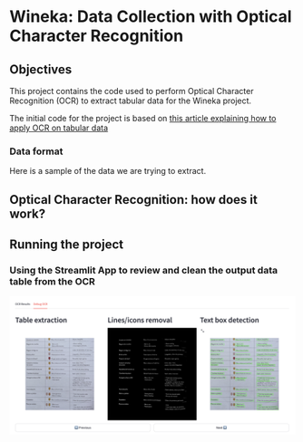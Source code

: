 <h1>Wineka: Data Collection with Optical Character Recognition</h1>

<h2>Objectives</h2>

This project contains the code used to perform Optical Character Recognition (OCR) to extract tabular data for the Wineka project. 

The initial code for the project is based on <a href="https://livefiredev.com/how-to-extract-table-from-image-in-python-opencv-ocr/">this article explaining how to apply OCR on tabular data</a>

<h3>Data format</h3>
Here is a sample of the data we are trying to extract.

<h2>Optical Character Recognition: how does it work?</h2>

<h2>Running the project</h2>

<h3>Using the Streamlit App to review and clean the output data table from the OCR</h3>

![tab from the streamlit application allowing to troubleshoot the OCR process](https://github.com/sean-bnms/Wineka_OCR/blob/main/resources/app_2.png?raw=true)

